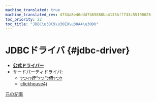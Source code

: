 ```yaml
---
machine_translated: true
machine_translated_rev: d734a8e46ddd7465886ba4133bff743c55190626
toc_priority: 22
toc_title: "JDBC\u30C9\u30E9\u30A4\u30D0"
---
```


# JDBCドライバ {#jdbc-driver}

-   **[公式ドライバー](https://github.com/ClickHouse/clickhouse-jdbc)**
-   サードパーティドライバ:
    -   [ﾂつｨﾂ姪“ﾂつ”ﾂ債ﾂつｹ](https://github.com/housepower/ClickHouse-Native-JDBC)
    -   [clickhouse4j](https://github.com/blynkkk/clickhouse4j)

[元の記事](https://clickhouse.tech/docs/en/interfaces/jdbc/) <!--hide-->

